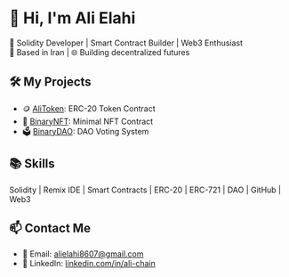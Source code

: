 # 👋 Hi, I'm Ali Elahi

🔗 Solidity Developer | Smart Contract Builder | Web3 Enthusiast  
📍 Based in Iran | 🌐 Building decentralized futures

## 🛠️ My Projects
- 🪙 [AliToken](https://github.com/AliChain2025/ali-token): ERC-20 Token Contract  
- 🎨 [BinaryNFT](https://github.com/AliChain2025/binary-nft): Minimal NFT Contract  
- 🗳️ [BinaryDAO](https://github.com/AliChain2025/binary-dao): DAO Voting System

## 📚 Skills
Solidity | Remix IDE | Smart Contracts | ERC-20 | ERC-721 | DAO | GitHub | Web3

## 📫 Contact Me
- 📧 Email: alielahi8607@gmail.com  
- 💼 LinkedIn: [linkedin.com/in/ali-chain](https://linkedin.com/in/ali-chain)
